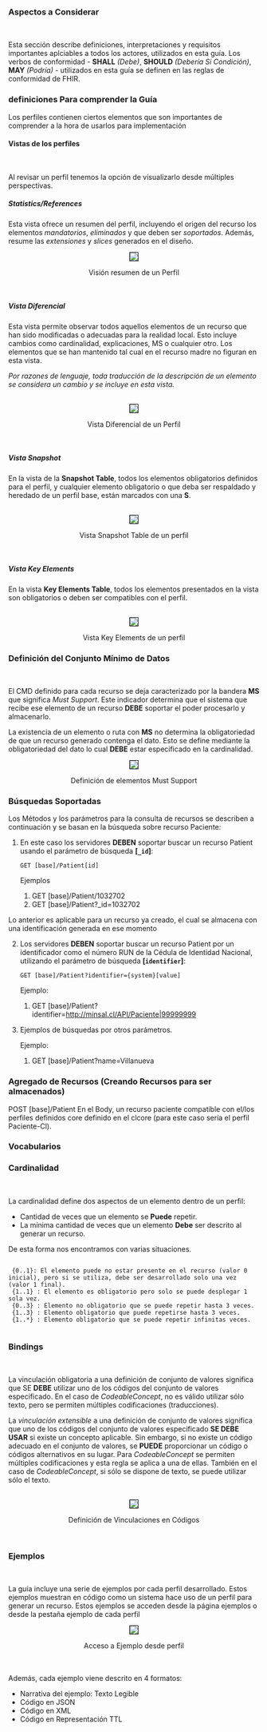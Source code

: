 ### Aspectos a Considerar
<br>

Esta sección describe definiciones, interpretaciones y requisitos importantes aplciables a todos los actores, utilizados en esta guía. Los verbos de conformidad - **SHALL** *(Debe)*, **SHOULD** *(Debería Si Condición)*, **MAY** *(Podría)* - utilizados en esta guía se definen en las reglas de conformidad de FHIR.
<br>
### definiciones Para comprender la Guía

Los perfiles contienen ciertos elementos que son importantes de comprender a la hora de usarlos para implementación
<br>

#### Vistas de los perfiles
<br>

Al revisar un perfil tenemos la opción de visualizarlo desde múltiples perspectivas.

##### Statistics/References

Esta vista ofrece un resumen del perfil, incluyendo el origen del recurso los elementos <em>mandatorios</em>, <em>eliminados</em> y que deben ser <em>soportados</em>. Además, resume las <em>extensiones</em> y <em>slices</em> generados en el diseño.
<br>
<div align="center" >
  <img  style="border: 1px solid; color: black;" src="StatisticsReferences.png"> 
  <p>Visión resumen de un Perfil</p>
</div>
<br>

##### Vista Diferencial 

Esta vista permite observar todos aquellos elementos de un recurso que han sido modificadas o adecuadas para la realidad local. Esto incluye cambios como cardinalidad, explicaciones, MS o cualquier otro. Los elementos que se han mantenido tal cual en el recurso madre no figuran en esta vista. 

*Por razones de lenguaje, toda traducción de la descripción de un elemento se considera un cambio y se incluye en esta vista.*

<br>
<div align="center" >
  <img  style="border: 1px solid; color: black;" src="Diferential.png"> 
  <p>Vista Diferencial de un Perfil</p>
</div>
<br>

##### Vista Snapshot 

En la vista de la **Snapshot Table**, todos los elementos obligatorios definidos para el perfil, y cualquier elemento obligatorio o que deba ser respaldado y heredado de un perfil base, están marcados con una **S**. 

<br>
<div align="center" >
  <img  style="border: 1px solid; color: black;" src="snap.png"> 
  <p>Vista Snapshot Table de un perfil</p>
</div>
<br>

##### Vista Key Elements

En la vista **Key Elements Table**, todos los elementos presentados en la vista son obligatorios o deben ser compatibles con el perfil.

<br>
<div align="center" >
  <img  style="border: 1px solid; color: black;" src="keyelements.png"> 
  <p>Vista Key Elements de un perfil</p>
</div>

### Definición del Conjunto Mínimo de Datos
<br>

El CMD definido para cada recurso se deja caracterizado por la bandera **MS** que significa *Must Support*. Este indicador determina que el sistema que recibe ese elemento de un recurso **DEBE** soportar el poder procesarlo y almacenarlo.

La existencia de un elemento o ruta con **MS** no determina la obligatoriedad de que un recurso generado contenga el dato. Esto se define mediante la obligatoriedad del dato lo cual **DEBE** estar especificado en la cardinalidad.
<br>

<div align="center" >
  <img  style="border: 1px solid; color: black;" src="MS.png"> 
  <p>Definición de elementos Must Support</p>
</div>

### Búsquedas Soportadas

Los Métodos y los parámetros para la consulta de recursos se describen a continuación y se basan en la búsqueda sobre recurso Paciente:

1.  En este caso los servidores **DEBEN** soportar buscar un recurso Patient usando el parámetro de búsqueda **[`_id`]**:

    `GET [base]/Patient[id]`

    Ejemplos

    1.  GET [base]/Patient/1032702
    2.  GET [base]/Patient?_id=1032702

Lo anterior es aplicable para un recurso ya creado, el cual se almacena con una identificación generada en ese momento

2.  Los servidores **DEBEN** soportar buscar un recurso Patient por un identificador como el número RUN de la Cédula de Identidad Nacional, utilizando el parámetro de búsqueda **[`identifier`]**:

    `GET [base]/Patient?identifier={system}[value]`

    Ejemplo:

    1. GET [base]/Patient?identifier=http://minsal.cl/API/Paciente|99999999

3.  Ejemplos de búsquedas por otros parámetros.

    Ejemplo:

    1.  GET [base]/Patient?name=Villanueva

### Agregado de Recursos (Creando Recursos para ser almacenados)

POST [base]/Patient En el Body, un recurso paciente compatible con el/los perfiles definidos core definido en el clcore (para este caso sería el perfil Paciente-Cl).

### Vocabularios




### Cardinalidad
<br>

La cardinalidad define dos aspectos de un elemento dentro de un perfil: 

* Cantidad de veces que un elemento se **Puede** repetir.
* La mínima cantidad de veces que un elemento **Debe** ser descrito al generar un recurso.

De esta forma nos encontramos con varias situaciones.

~~~
 
 {0..1}: El elemento puede no estar presente en el recurso (valor 0 inicial), pero si se utiliza, debe ser desarrollado solo una vez (valor 1 final).
 {1..1} : El elemento es obligatorio pero solo se puede desplegar 1 sola vez.
 {0..3} : Elemento no obligatorio que se puede repetir hasta 3 veces.
 {1..3} : Elemento obligatorio que puede repetirse hasta 3 veces.
 {1..*} : Elemento obligatorio que se puede repetir infinitas veces.


~~~

### Bindings
<br>

La vinculación obligatoria a una definición de conjunto de valores significa que SE **DEBE** utilizar uno de los códigos del conjunto de valores especificado. En el caso de *CodeableConcept*, no es válido utilizar sólo texto, pero se permiten múltiples codificaciones (traducciones).

La *vinculación extensible* a una definición de conjunto de valores significa que uno de los códigos del conjunto de valores especificado **SE DEBE USAR** si existe un concepto aplicable. Sin embargo, si no existe un código adecuado en el conjunto de valores, se **PUEDE** proporcionar un código o códigos alternativos en su lugar. Para *CodeableConcept* se permiten múltiples codificaciones y esta regla se aplica a una de ellas. También en el caso de *CodeableConcept*, si sólo se dispone de texto, se puede utilizar sólo el texto.

<br>

<div align="center" >
  <img  style="border: 1px solid; color: black;" src="binding.png"> 
  <p>Definición de Vinculaciones en Códigos</p>
</div>
<br>


### Ejemplos
<br>

La guía incluye una serie de ejemplos por cada perfil desarrollado. Estos ejemplos muestran en código como un sistema hace uso de un perfil para generar un recurso. Estos ejemplos se acceden desde la página ejemplos o desde la pestaña ejemplo de cada perfil
<br>
<div align="center" >
  <img  style="border: 1px solid; color: black;" src="ejemplo.png"> 
  <p>Acceso a Ejemplo desde perfil</p>
</div>
<br>

<br>
Además, cada ejemplo viene descrito en 4 formatos:
<br>

* Narrativa del ejemplo: Texto Legible
* Código en JSON
* Código en XML
* Código en Representación TTL
<br>
